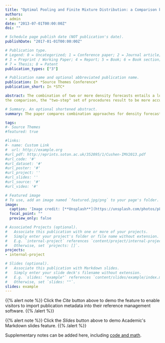 ```yaml
---
title: "Optimal Pooling and Finite Mixture Distribution: a Comparison between Approaches to Density Forecast Combination"
authors:
- admin
date: "2013-07-01T00:00:00Z"
doi: ""

# Schedule page publish date (NOT publication's date).
publishDate: "2017-01-01T00:00:00Z"

# Publication type.
# Legend: 0 = Uncategorized; 1 = Conference paper; 2 = Journal article;
# 3 = Preprint / Working Paper; 4 = Report; 5 = Book; 6 = Book section;
# 7 = Thesis; 8 = Patent
publication_types: ["3"]

# Publication name and optional abbreviated publication name.
publication: In *Source Themes Conference*
publication_short: In *STC*

abstract: The combination of two or more density forecasts entails a long tradition the statistics and forecasting literature. However, little attention in econometrics has been given to the finite mixture distribution as a statistical model for combining density forecasts. Combination procedures based on a mixture density distribution are able to account for parameter uncertainty in addition to weights uncertainty, which are features normally not considered in the traditional "two-step" approaches. The aim of this paper is to compare the "one-step" mixture approach with a more traditional "two step" approach for combining density forecasts. The comparison has been achieved with several Monte Carlo simulations and applications. From
the comparison, the "two-step" set of procedures result to be more accurate in combining density forecasts when the sample size is small, the individual models are nonnested or when the number of forecasts to combine is high. The "one-step" is more accurate in combing density forecasts when the sample size is big enough, the individual models are nested, when data presents breaks or when the number of forecasts to combine is low.

# Summary. An optional shortened abstract.
summary: The paper compares combination approaches for density forecasting.

tags:
#- Source Themes
#featured: true

#links:
#- name: Custom Link
#  url: http://example.org
#url_pdf: http://eprints.soton.ac.uk/352095/1/Cushen-IMV2013.pdf
#url_code: '#'
#url_dataset: '#'
#url_poster: '#'
#url_project: ''
#url_slides: ''
#url_source: '#'
#url_video: '#'

# Featured image
# To use, add an image named `featured.jpg/png` to your page's folder. 
image:
  caption: 'Image credit: [**Unsplash**](https://unsplash.com/photos/pLCdAaMFLTE)'
  focal_point: ""
  preview_only: false

# Associated Projects (optional).
#   Associate this publication with one or more of your projects.
#   Simply enter your project's folder or file name without extension.
#   E.g. `internal-project` references `content/project/internal-project/index.md`.
#   Otherwise, set `projects: []`.
projects:
- internal-project

# Slides (optional).
#   Associate this publication with Markdown slides.
#   Simply enter your slide deck's filename without extension.
#   E.g. `slides: "example"` references `content/slides/example/index.md`.
#   Otherwise, set `slides: ""`.
slides: example
---
```


{{% alert note %}}
Click the *Cite* button above to demo the feature to enable visitors to import publication metadata into their reference management software.
{{% /alert %}}

{{% alert note %}}
Click the *Slides* button above to demo Academic's Markdown slides feature.
{{% /alert %}}

Supplementary notes can be added here, including [code and math](https://sourcethemes.com/academic/docs/writing-markdown-latex/).

